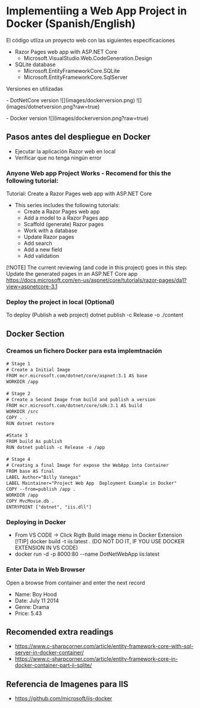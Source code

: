 # Implementiing a Web App Project in Docker (Spanish/English)
<p>El código utliza un proyecto web con las siguientes especificaciones<p>

- Razor Pages web app with ASP.NET Core
    - Microsoft.VisualStudio.Web.CodeGeneration.Design
- SQLite database
    - Microsoft.EntityFrameworkCore.SQLite
    - Microsoft.EntityFrameworkCore.SqlServer

<p>Versiones en utilizadas </p>
- DotNetCore version
![](images/dockerversion.png)
![](images/dotnetversion.png?raw=true)
</p>
- Docker version
![](images/dockerversion.png?raw=true)

## Pasos antes del despliegue en Docker
- Ejecutar la aplicación Razor web en local
- Verificar que no tenga ningún error

### Anyone Web app Project Works - Recomend for this the following tutorial:
Tutorial: Create a Razor Pages web app with ASP.NET Core

- This series includes the following tutorials:
    - Create a Razor Pages web app
    - Add a model to a Razor Pages app
    - Scaffold (generate) Razor pages
    - Work with a database
    - Update Razor pages
    - Add search
    - Add a new field
    - Add validation

[!NOTE] 
The current reviewing (and code in this project) goes in this step:
Update the generated pages in an ASP.NET Core app
https://docs.microsoft.com/en-us/aspnet/core/tutorials/razor-pages/da1?view=aspnetcore-3.1

### Deploy the project in local (Optional)
To deploy (Publish a web project)
dotnet publish -c Release -o ./content

##  Docker Section
### Creamos un fichero Docker para esta implemtnación
``` 
# Stage 1
# Create a Initial Image
FROM mcr.microsoft.com/dotnet/core/aspnet:3.1 AS base
WORKDIR /app

# Stage 2
# Create a Second Image from build and publish a version
FROM mcr.microsoft.com/dotnet/core/sdk:3.1 AS build
WORKDIR /src
COPY . .
RUN dotnet restore

#State 3
FROM build As publish
RUN dotnet publish -c Release -o /app

# Stage 4
# Creating a final Image for expose the WebApp into Container
FROM base AS final
LABEL Author="Billy Vanegas"  
LABEL Maintainer="Project Web App  Deployment Example in Docker"  
COPY --from=publish /app .
WORKDIR /app
COPY MvcMovie.db .
ENTRYPOINT ["dotnet", "iis.dll"]
```

### Deploying in Docker
- From VS CODE -> Click Rigth Build image menu in Docker Extension
[!TIP]
docker build -t iis:latest . (DO NOT DO IT, IF YOU USE DOCKER EXTENSION IN VS CODE)
- docker run -d -p 8000:80 --name DotNetWebApp iis:latest

### Enter Data in Web Browser 
Open a browse from container and enter the next record
- Name: Boy Hood
- Date: July 11 2014
- Genre: Drama
- Price: 5.43


##  Recomended extra readings
- https://www.c-sharpcorner.com/article/entity-framework-core-with-sql-server-in-docker-container/
- https://www.c-sharpcorner.com/article/entity-framework-core-in-docker-container-part-ii-sqlite/

## Referencia de Imagenes para IIS
- https://github.com/microsoft/iis-docker
